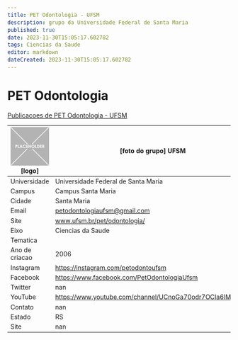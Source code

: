 ```yaml
---
title: PET Odontologia - UFSM
description: grupo da Universidade Federal de Santa Maria
published: true
date: 2023-11-30T15:05:17.602782
tags: Ciencias da Saude
editor: markdown
dateCreated: 2023-11-30T15:05:17.602782
---
```


# PET Odontologia

[Publicacoes de PET Odontologia - UFSM](/atividade/189PETOdontologiaUFSM/feed)

| ![placeholder.png](/placeholder.png) [logo] | [foto do grupo] UFSM         |
| ------------------------------------------- | ------------------------------------------------- |
| Universidade                                | Universidade Federal de Santa Maria      |
| Campus                                      | Campus Santa Maria            |
| Cidade                                      | Santa Maria             |
| Email                                       | petodontologiaufsm@gmail.com             |
| Site                                        | www.ufsm.br/pet/odontologia/              |
| Eixo                                        | Ciencias da Saude              |
| Tematica                                    |           |
| Ano de criacao                              | 2006        |
| Instagram                                   | https://instagram.com/petodontoufsm         |
| Facebook                                    | https://www.facebook.com/PetOdontologiaUfsm          |
| Twitter                                     | nan           |
| YouTube                                     | https://www.youtube.com/channel/UCnoGa70odr7OCIa6lMabTwA           |
| Contato                                     | nan         |
| Estado                                      |  RS            |
| Site                                        | nan |
